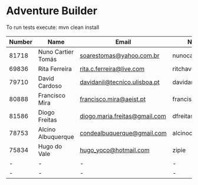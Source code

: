 # Adventure Builder

To run tests execute: mvn clean install

|   Number   |          Name           |            Email            |   Name GitHUb          | Module(s)   |
| ---------- | ----------------------- | --------------------------- | ---------------------- | ----------- |
|81718       |Nuno Cartier Tomás       |soarestomas@yahoo.com.br     |nunocartier             |Bank         |
|69836       |Rita Ferreira            |rita.c.ferreira@live.com     |ritchaves               |Activity     |
|79710       |David Cardoso            |davidanil@tecnico.ulisboa.pt |davidanil               |Bank         |
|80888       |Francisco Mira           |francisco.mira@aeist.pt      |franciscomira	          |Activity     |
|81586       |Diogo Freitas            |diogo.maria.freitas@gmail.com|dfreitas06              |Hotel/Broker |
|78753       |Alcino Albuquerque       |condealbuquerque@gmail.com   |alcinocondealbuquerque  |Hotel/Broker |
|75834       |Hugo do Vale             |hugo_yoco@hotmail.com        |zipie                   |Hotel/Broker |
|-           |-                        |-                            |-                       |-            |
|-           |-                        |-                            |-                       |-            |
 

